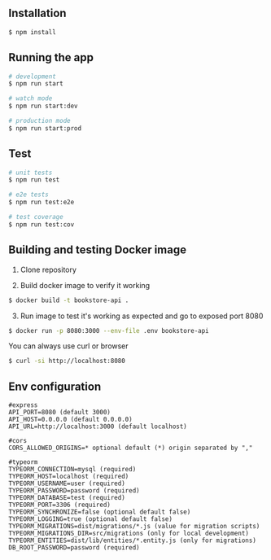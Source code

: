 ## Installation

```bash
$ npm install
```

## Running the app

```bash
# development
$ npm run start

# watch mode
$ npm run start:dev

# production mode
$ npm run start:prod
```

## Test

```bash
# unit tests
$ npm run test

# e2e tests
$ npm run test:e2e

# test coverage
$ npm run test:cov
```

## Building and testing Docker image
1. Clone repository

2. Build docker image to verify it working
```bash
$ docker build -t bookstore-api .
```

3. Run image to test it's working as expected and go to exposed port 8080
```bash
$ docker run -p 8080:3000 --env-file .env bookstore-api
```

You can always use curl or browser
```bash
$ curl -si http://localhost:8080
```

## Env configuration

```
#express
API_PORT=8080 (default 3000)
API_HOST=0.0.0.0 (default 0.0.0.0)
API_URL=http://localhost:3000 (default localhost)
```

```
#cors
CORS_ALLOWED_ORIGINS=* optional default (*) origin separated by "," 
```

```
#typeorm
TYPEORM_CONNECTION=mysql (required)
TYPEORM_HOST=localhost (required)
TYPEORM_USERNAME=user (required)
TYPEORM_PASSWORD=password (required)
TYPEORM_DATABASE=test (required)
TYPEORM_PORT=3306 (required)
TYPEORM_SYNCHRONIZE=false (optional default false)
TYPEORM_LOGGING=true (optional default false)
TYPEORM_MIGRATIONS=dist/migrations/*.js (value for migration scripts)
TYPEORM_MIGRATIONS_DIR=src/migrations (only for local development)
TYPEORM_ENTITIES=dist/lib/entities/*.entity.js (only for migrations)
DB_ROOT_PASSWORD=password (required)
```
